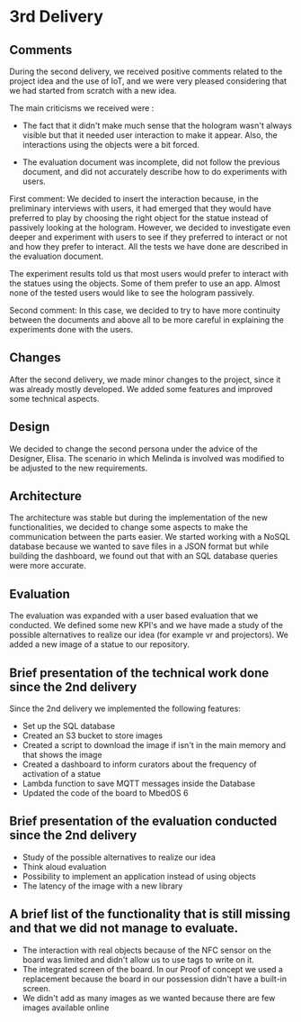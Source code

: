 # 3rd Delivery

## Comments

During the second delivery, we received positive comments related to the project idea and the use of IoT, and we were very pleased considering that we had started from scratch with a new idea.

The main criticisms we received were :

- The fact that it didn't make much sense that the hologram wasn't always visible but that it needed user interaction to make it appear.
  Also, the interactions using the objects were a bit forced.

- The evaluation document was incomplete, did not follow the previous document, and did not accurately describe how to do experiments with users.

First comment:
We decided to insert the interaction because, in the preliminary interviews with users, it had emerged that they would have preferred to play by choosing the right object for the statue instead of passively looking at the hologram.
However, we decided to investigate even deeper and experiment with users to see if they preferred to interact or not and how they prefer to interact.
All the tests we have done are described in the evaluation document.

The experiment results told us that most users would prefer to interact with the statues using the objects.
Some of them prefer to use an app.
Almost none of the tested users would like to see the hologram passively.

Second comment:
In this case, we decided to try to have more continuity between the documents and above all to be more careful in explaining the experiments done with the users.

## Changes

After the second delivery, we made minor changes to the project, since it was already mostly developed. We added some features and improved some technical aspects.

## Design

We decided to change the second persona under the advice of the Designer, Elisa. The scenario in which Melinda is involved was modified to be adjusted to the new requirements.

## Architecture

The architecture was stable but during the implementation of the new functionalities, we decided to change some aspects to make the communication between the parts easier. We started working with a NoSQL database because we wanted to save files in a JSON format but while building the dashboard, we found out that with an SQL database queries were more accurate.

## Evaluation

The evaluation was expanded with a user based evaluation that we conducted. We defined some new KPI's and we have made a study of the possible alternatives to realize our idea (for example vr and projectors).
We added a new image of a statue to our repository.

## Brief presentation of the technical work done since the 2nd delivery

Since the 2nd delivery we implemented the following features:

- Set up the SQL database
- Created an S3 bucket to store images
- Created a script to download the image if isn't in the main memory and that shows the image
- Created a dashboard to inform curators about the frequency of activation of a statue
- Lambda function to save MQTT messages inside the Database
- Updated the code of the board to MbedOS 6

## Brief presentation of the evaluation conducted since the 2nd delivery

- Study of the possible alternatives to realize our idea
- Think aloud evaluation
- Possibility to implement an application instead of using objects
- The latency of the image with a new library

## A brief list of the functionality that is still missing and that we did not manage to evaluate.

- The interaction with real objects because of the NFC sensor on the board was limited and didn't allow us to use tags to write on it.
- The integrated screen of the board. In our Proof of concept we used a replacement because the board in our possession didn't have a built-in screen.
- We didn't add as many images as we wanted because there are few images available online
